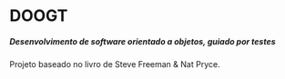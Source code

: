# DOOGT
##### Desenvolvimento de software orientado a objetos, guiado por testes
Projeto baseado no livro de Steve Freeman & Nat Pryce.
